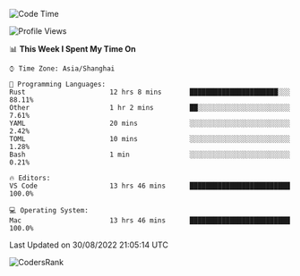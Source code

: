 <!--START_SECTION:waka-->
![Code Time](http://img.shields.io/badge/Code%20Time-1%2C662%20hrs%2028%20mins-blue)

![Profile Views](http://img.shields.io/badge/Profile%20Views-13-blue)

📊 **This Week I Spent My Time On** 

```text
⌚︎ Time Zone: Asia/Shanghai

💬 Programming Languages: 
Rust                     12 hrs 8 mins       ██████████████████████░░░   88.11% 
Other                    1 hr 2 mins         ██░░░░░░░░░░░░░░░░░░░░░░░   7.61% 
YAML                     20 mins             ░░░░░░░░░░░░░░░░░░░░░░░░░   2.42% 
TOML                     10 mins             ░░░░░░░░░░░░░░░░░░░░░░░░░   1.28% 
Bash                     1 min               ░░░░░░░░░░░░░░░░░░░░░░░░░   0.21%

🔥 Editors: 
VS Code                  13 hrs 46 mins      █████████████████████████   100.0%

💻 Operating System: 
Mac                      13 hrs 46 mins      █████████████████████████   100.0%

```


 Last Updated on 30/08/2022 21:05:14 UTC
<!--END_SECTION:waka-->

![CodersRank](https://cr-skills-chart-widget.azurewebsites.net/api/api?username=BugenZhao&padding=16&tooltip=true&branding=false&sort-by-score=true&skills=Rust%2C%20Swift%2C%20C%2C%20TypeScript%2C%20Java%2C%20Go%2C%20Dart%2C%20C%2B%2B%2C%20Python%2C%20Assembly%2C%20Shell%2C%20Kotlin)
